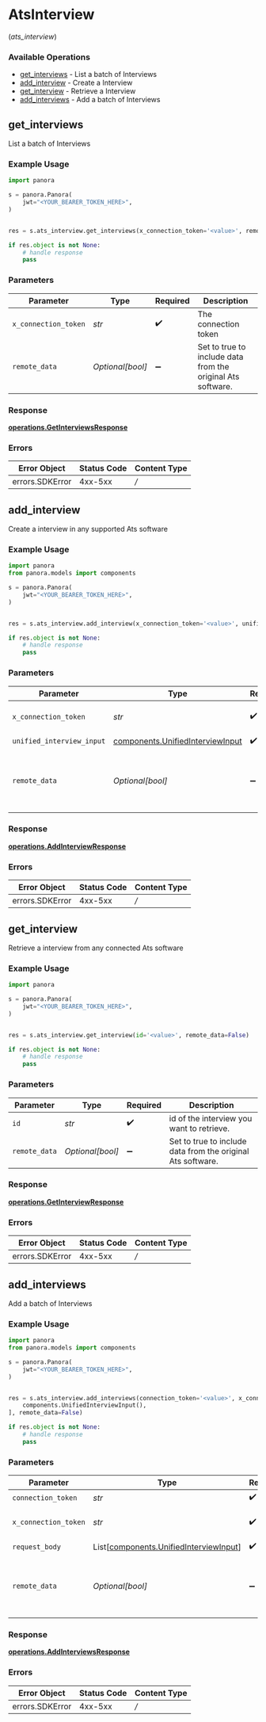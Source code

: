 # AtsInterview
(*ats_interview*)

### Available Operations

* [get_interviews](#get_interviews) - List a batch of Interviews
* [add_interview](#add_interview) - Create a Interview
* [get_interview](#get_interview) - Retrieve a Interview
* [add_interviews](#add_interviews) - Add a batch of Interviews

## get_interviews

List a batch of Interviews

### Example Usage

```python
import panora

s = panora.Panora(
    jwt="<YOUR_BEARER_TOKEN_HERE>",
)


res = s.ats_interview.get_interviews(x_connection_token='<value>', remote_data=False)

if res.object is not None:
    # handle response
    pass

```

### Parameters

| Parameter                                                   | Type                                                        | Required                                                    | Description                                                 |
| ----------------------------------------------------------- | ----------------------------------------------------------- | ----------------------------------------------------------- | ----------------------------------------------------------- |
| `x_connection_token`                                        | *str*                                                       | :heavy_check_mark:                                          | The connection token                                        |
| `remote_data`                                               | *Optional[bool]*                                            | :heavy_minus_sign:                                          | Set to true to include data from the original Ats software. |


### Response

**[operations.GetInterviewsResponse](../../models/operations/getinterviewsresponse.md)**
### Errors

| Error Object    | Status Code     | Content Type    |
| --------------- | --------------- | --------------- |
| errors.SDKError | 4xx-5xx         | */*             |

## add_interview

Create a interview in any supported Ats software

### Example Usage

```python
import panora
from panora.models import components

s = panora.Panora(
    jwt="<YOUR_BEARER_TOKEN_HERE>",
)


res = s.ats_interview.add_interview(x_connection_token='<value>', unified_interview_input=components.UnifiedInterviewInput(), remote_data=False)

if res.object is not None:
    # handle response
    pass

```

### Parameters

| Parameter                                                                            | Type                                                                                 | Required                                                                             | Description                                                                          |
| ------------------------------------------------------------------------------------ | ------------------------------------------------------------------------------------ | ------------------------------------------------------------------------------------ | ------------------------------------------------------------------------------------ |
| `x_connection_token`                                                                 | *str*                                                                                | :heavy_check_mark:                                                                   | The connection token                                                                 |
| `unified_interview_input`                                                            | [components.UnifiedInterviewInput](../../models/components/unifiedinterviewinput.md) | :heavy_check_mark:                                                                   | N/A                                                                                  |
| `remote_data`                                                                        | *Optional[bool]*                                                                     | :heavy_minus_sign:                                                                   | Set to true to include data from the original Ats software.                          |


### Response

**[operations.AddInterviewResponse](../../models/operations/addinterviewresponse.md)**
### Errors

| Error Object    | Status Code     | Content Type    |
| --------------- | --------------- | --------------- |
| errors.SDKError | 4xx-5xx         | */*             |

## get_interview

Retrieve a interview from any connected Ats software

### Example Usage

```python
import panora

s = panora.Panora(
    jwt="<YOUR_BEARER_TOKEN_HERE>",
)


res = s.ats_interview.get_interview(id='<value>', remote_data=False)

if res.object is not None:
    # handle response
    pass

```

### Parameters

| Parameter                                                   | Type                                                        | Required                                                    | Description                                                 |
| ----------------------------------------------------------- | ----------------------------------------------------------- | ----------------------------------------------------------- | ----------------------------------------------------------- |
| `id`                                                        | *str*                                                       | :heavy_check_mark:                                          | id of the interview you want to retrieve.                   |
| `remote_data`                                               | *Optional[bool]*                                            | :heavy_minus_sign:                                          | Set to true to include data from the original Ats software. |


### Response

**[operations.GetInterviewResponse](../../models/operations/getinterviewresponse.md)**
### Errors

| Error Object    | Status Code     | Content Type    |
| --------------- | --------------- | --------------- |
| errors.SDKError | 4xx-5xx         | */*             |

## add_interviews

Add a batch of Interviews

### Example Usage

```python
import panora
from panora.models import components

s = panora.Panora(
    jwt="<YOUR_BEARER_TOKEN_HERE>",
)


res = s.ats_interview.add_interviews(connection_token='<value>', x_connection_token='<value>', request_body=[
    components.UnifiedInterviewInput(),
], remote_data=False)

if res.object is not None:
    # handle response
    pass

```

### Parameters

| Parameter                                                                                  | Type                                                                                       | Required                                                                                   | Description                                                                                |
| ------------------------------------------------------------------------------------------ | ------------------------------------------------------------------------------------------ | ------------------------------------------------------------------------------------------ | ------------------------------------------------------------------------------------------ |
| `connection_token`                                                                         | *str*                                                                                      | :heavy_check_mark:                                                                         | N/A                                                                                        |
| `x_connection_token`                                                                       | *str*                                                                                      | :heavy_check_mark:                                                                         | The connection token                                                                       |
| `request_body`                                                                             | List[[components.UnifiedInterviewInput](../../models/components/unifiedinterviewinput.md)] | :heavy_check_mark:                                                                         | N/A                                                                                        |
| `remote_data`                                                                              | *Optional[bool]*                                                                           | :heavy_minus_sign:                                                                         | Set to true to include data from the original Ats software.                                |


### Response

**[operations.AddInterviewsResponse](../../models/operations/addinterviewsresponse.md)**
### Errors

| Error Object    | Status Code     | Content Type    |
| --------------- | --------------- | --------------- |
| errors.SDKError | 4xx-5xx         | */*             |
